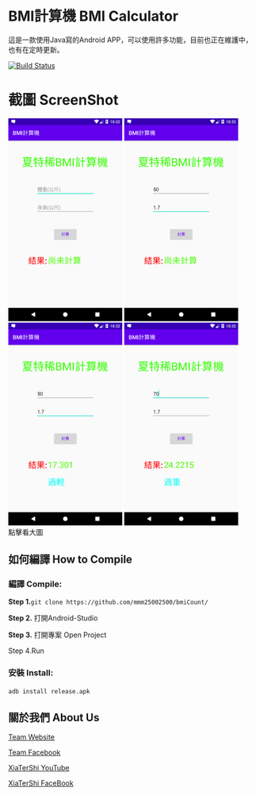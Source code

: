# BMI計算機 BMI Calculator

這是一款使用Java寫的Android APP，可以使用許多功能，目前也正在維護中，也有在定時更新。

[![Build Status](http://img.shields.io/travis/badges/badgerbadgerbadger.svg?style=flat-square)](https://travis-ci.org/badges/badgerbadgerbadger)

# 截圖 ScreenShot
<div>
  <img src = "img/Screenshot_1595946723.png" width ="230">
  <img src = "img/Screenshot_1595946734.png" width ="230">
  <img src = "img/Screenshot_1595946736.png" width ="230">
  <img src = "img/Screenshot_1595946746.png" width ="230">
<div>
點擊看大圖<br>

## 如何編譯 How to Compile

### 編譯 Compile:

**Step 1.**``git clone https://github.com/mmm25002500/bmiCount/``

**Step 2.** 打開Android-Studio

**Step 3.** 打開專案 Open Project

Step 4.Run

### 安裝 Install:

``adb install release.apk``

## 關於我們 About Us

[Team Website](www.tershi.ml)

[Team Facebook](https://www.facebook.com/shanling.team/)

[XiaTerShi YouTube](https://www.youtube.com/channel/UCPdpFDFOp3sPbZhRkaQVaQA)

[XiaTerShi FaceBook](https://www.facebook.com/Tershi25648)

